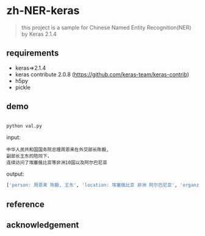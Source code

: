 # zh-NER-keras
> this project is a sample for Chinese Named Entity Recognition(NER)
by Keras 2.1.4 

## requirements 
* keras=>2.1.4 
* keras contribute 2.0.8 (https://github.com/keras-team/keras-contrib)
* h5py 
* pickle

## demo 

```python

python val.py

```
 

input:
```text
中华人民共和国国务院总理周恩来在外交部长陈毅,
副部长王东的陪同下，
连续访问了埃塞俄比亚等非洲10国以及阿尔巴尼亚
```
output:
```python
['person: 周恩来 陈毅, 王东', 'location: 埃塞俄比亚 非洲 阿尔巴尼亚', 'organzation: 中华人民共和国国务院 外交部']

```


## reference

## acknowledgement 




